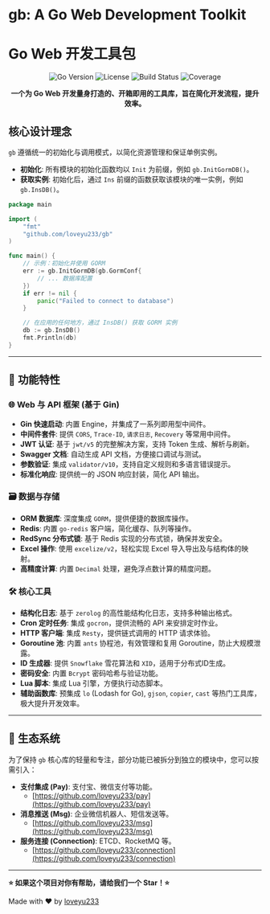 # gb: A Go Web Development Toolkit
# Go Web 开发工具包

<div align="center">

![Go Version](https://img.shields.io/badge/Go-1.18+-blue)
![License](https://img.shields.io/badge/license-MIT-green)
![Build Status](https://img.shields.io/badge/build-passing-brightgreen)
![Coverage](https://img.shields.io/badge/coverage-85%25-yellow)

**一个为 Go Web 开发量身打造的、开箱即用的工具库，旨在简化开发流程，提升效率。**

</div>

## 核心设计理念

`gb` 遵循统一的初始化与调用模式，以简化资源管理和保证单例实例。

- **初始化**: 所有模块的初始化函数均以 `Init` 为前缀，例如 `gb.InitGormDB()`。
- **获取实例**: 初始化后，通过 `Ins` 前缀的函数获取该模块的唯一实例，例如 `gb.InsDB()`。

```go
package main

import (
	"fmt"
	"github.com/loveyu233/gb"
)

func main() {
	// 示例：初始化并使用 GORM
	err := gb.InitGormDB(gb.GormConf{
		// ... 数据库配置
	})
	if err != nil {
		panic("Failed to connect to database")
	}

	// 在应用的任何地方，通过 InsDB() 获取 GORM 实例
	db := gb.InsDB()
	fmt.Println(db)
}
```

---

## 🚀 功能特性

### 🌐 Web 与 API 框架 (基于 Gin)
- **Gin 快速启动**: 内置 Engine，并集成了一系列即用型中间件。
- **中间件套件**: 提供 `CORS`, `Trace-ID`, `请求日志`, `Recovery` 等常用中间件。
- **JWT 认证**: 基于 `jwt/v5` 的完整解决方案，支持 Token 生成、解析与刷新。
- **Swagger 文档**: 自动生成 API 文档，方便接口调试与测试。
- **参数验证**: 集成 `validator/v10`，支持自定义规则和多语言错误提示。
- **标准化响应**: 提供统一的 JSON 响应封装，简化 API 输出。

### 🗃️ 数据与存储
- **ORM 数据库**: 深度集成 `GORM`，提供便捷的数据库操作。
- **Redis**: 内置 `go-redis` 客户端，简化缓存、队列等操作。
- **RedSync 分布式锁**: 基于 Redis 实现的分布式锁，确保并发安全。
- **Excel 操作**: 使用 `excelize/v2`，轻松实现 Excel 导入导出及与结构体的映射。
- **高精度计算**: 内置 `Decimal` 处理，避免浮点数计算的精度问题。

### 🛠️ 核心工具
- **结构化日志**: 基于 `zerolog` 的高性能结构化日志，支持多种输出格式。
- **Cron 定时任务**: 集成 `gocron`，提供流畅的 API 来安排定时作业。
- **HTTP 客户端**: 集成 `Resty`，提供链式调用的 HTTP 请求体验。
- **Goroutine 池**: 内置 `ants` 协程池，有效管理和复用 Goroutine，防止大规模泄露。
- **ID 生成器**: 提供 `Snowflake` 雪花算法和 `XID`，适用于分布式ID生成。
- **密码安全**: 内置 `Bcrypt` 密码哈希与验证功能。
- **Lua 脚本**: 集成 Lua 引擎，方便执行动态脚本。
- **辅助函数库**: 预集成 `lo` (Lodash for Go), `gjson`, `copier`, `cast` 等热门工具库，极大提升开发效率。

---

## 🌱 生态系统

为了保持 `gb` 核心库的轻量和专注，部分功能已被拆分到独立的模块中，您可以按需引入：

- **支付集成 (Pay)**: 支付宝、微信支付等功能。
  - [https://github.com/loveyu233/pay](https://github.com/loveyu233/pay)
- **消息推送 (Msg)**: 企业微信机器人、短信发送等。
  - [https://github.com/loveyu233/msg](https://github.com/loveyu233/msg)
- **服务连接 (Connection)**: ETCD、RocketMQ 等。
  - [https://github.com/loveyu233/connection](https://github.com/loveyu233/connection)

---

**⭐ 如果这个项目对你有帮助，请给我们一个 Star！⭐**

Made with ❤️ by [loveyu233](https://github.com/loveyu233)